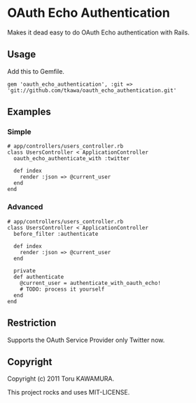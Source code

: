 # OAuth Echo Authentication

Makes it dead easy to do OAuth Echo authentication with Rails.


## Usage

Add this to Gemfile.

    gem 'oauth_echo_authentication', :git => 'git://github.com/tkawa/oauth_echo_authentication.git'


## Examples

### Simple

    # app/controllers/users_controller.rb
    class UsersController < ApplicationController
      oauth_echo_authenticate_with :twitter

      def index
        render :json => @current_user
      end
    end

### Advanced

    # app/controllers/users_controller.rb
    class UsersController < ApplicationController
      before_filter :authenticate

      def index
        render :json => @current_user
      end

      private
      def authenticate
        @current_user = authenticate_with_oauth_echo!
        # TODO: process it yourself
      end
    end


## Restriction

Supports the OAuth Service Provider only Twitter now.


## Copyright

Copyright (c) 2011 Toru KAWAMURA.

This project rocks and uses MIT-LICENSE.
